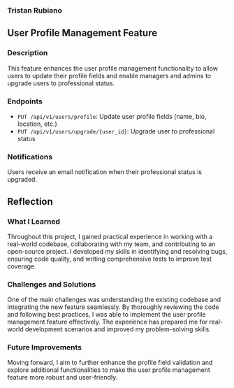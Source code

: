### Tristan Rubiano

## User Profile Management Feature

### Description
This feature enhances the user profile management functionality to allow users to update their profile fields and enable managers and admins to upgrade users to professional status.

### Endpoints
- `PUT /api/v1/users/profile`: Update user profile fields (name, bio, location, etc.)
- `PUT /api/v1/users/upgrade/{user_id}`: Upgrade user to professional status

### Notifications
Users receive an email notification when their professional status is upgraded.

## Reflection

### What I Learned
Throughout this project, I gained practical experience in working with a real-world codebase, collaborating with my team, and contributing to an open-source project. I developed my skills in identifying and resolving bugs, ensuring code quality, and writing comprehensive tests to improve test coverage.

### Challenges and Solutions
One of the main challenges was understanding the existing codebase and integrating the new feature seamlessly. By thoroughly reviewing the code and following best practices, I was able to implement the user profile management feature effectively. The experience has prepared me for real-world development scenarios and improved my problem-solving skills.

### Future Improvements
Moving forward, I aim to further enhance the profile field validation and explore additional functionalities to make the user profile management feature more robust and user-friendly.

